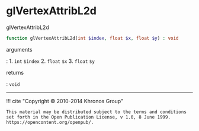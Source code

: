 # glVertexAttribL2d
glVertexAttribL2d

```php
function glVertexAttribL2d(int $index, float $x, float $y) : void
```

arguments

:    1. `int` `$index` 
    2. `float` `$x` 
    3. `float` `$y` 

returns

:    `void` 

---
     

!!! cite "Copyright © 2010-2014 Khronos Group"

    This material may be distributed subject to the terms and conditions set forth in the Open Publication License, v 1.0, 8 June 1999. https://opencontent.org/openpub/.
